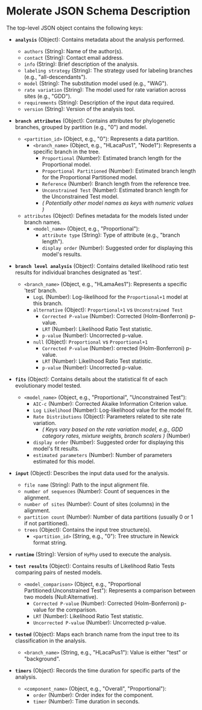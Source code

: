 # Molerate JSON Schema Description


The top-level JSON object contains the following keys:

* **`analysis`** (Object): Contains metadata about the analysis performed.
    * `authors` (String): Name of the author(s).
    * `contact` (String): Contact email address.
    * `info` (String): Brief description of the analysis.
    * `labeling strategy` (String): The strategy used for labeling branches (e.g., "all-descendants").
    * `model` (String): The substitution model used (e.g., "WAG").
    * `rate variation` (String): The model used for rate variation across sites (e.g., "GDD").
    * `requirements` (String): Description of the input data required.
    * `version` (String): Version of the analysis tool.

* **`branch attributes`** (Object): Contains attributes for phylogenetic branches, grouped by partition (e.g., "0") and model.
    * `<partition_id>` (Object, e.g., "0"): Represents a data partition.
        * `<branch_name>` (Object, e.g., "HLacaPus1", "Node1"): Represents a specific branch in the tree.
            * `Proportional` (Number): Estimated branch length for the Proportional model.
            * `Proportional Partitioned` (Number): Estimated branch length for the Proportional Partitioned model.
            * `Reference` (Number): Branch length from the reference tree.
            * `Unconstrained Test` (Number): Estimated branch length for the Unconstrained Test model.
            * *( Potentially other model names as keys with numeric values )*
    * `attributes` (Object): Defines metadata for the models listed under branch names.
        * `<model_name>` (Object, e.g., "Proportional"):
            * `attribute type` (String): Type of attribute (e.g., "branch length").
            * `display order` (Number): Suggested order for displaying this model's results.

* **`branch level analysis`** (Object): Contains detailed likelihood ratio test results for individual branches designated as 'test'.
    * `<branch_name>` (Object, e.g., "HLamaAes1"): Represents a specific 'test' branch.
        * `LogL` (Number): Log-likelihood for the `Proportional+1` model at this branch.
        * `alternative` (Object): `Proportional+1` vs `Unconstrained Test`
            * `Corrected P-value` (Number): Corrected (Holm-Bonferroni) p-value.
            * `LRT` (Number): Likelihood Ratio Test statistic.
            * `p-value` (Number): Uncorrected p-value.
        * `null` (Object):  `Proportional` vs `Proportional+1`
            * `Corrected P-value` (Number): orrected (Holm-Bonferroni) p-value.
            * `LRT` (Number): Likelihood Ratio Test statistic.
            * `p-value` (Number): Uncorrected p-value.

* **`fits`** (Object): Contains details about the statistical fit of each evolutionary model tested.
    * `<model_name>` (Object, e.g., "Proportional", "Unconstrained Test"):
        * `AIC-c` (Number): Corrected Akaike Information Criterion value.
        * `Log Likelihood` (Number): Log-likelihood value for the model fit.
        * `Rate Distributions` (Object): Parameters related to site rate variation.
            * *( Keys vary based on the rate variation model, e.g., GDD category rates, mixture weights, branch scalers )* (Number)
        * `display order` (Number): Suggested order for displaying this model's fit results.
        * `estimated parameters` (Number): Number of parameters estimated for this model.

* **`input`** (Object): Describes the input data used for the analysis.
    * `file name` (String): Path to the input alignment file.
    * `number of sequences` (Number): Count of sequences in the alignment.
    * `number of sites` (Number): Count of sites (columns) in the alignment.
    * `partition count` (Number): Number of data partitions (usually 0 or 1 if not partitioned).
    * `trees` (Object): Contains the input tree structure(s).
        * `<partition_id>` (String, e.g., "0"): Tree structure in Newick format string.

* **`runtime`** (String):  Version of `HyPhy` used to execute the analysis.

* **`test results`** (Object): Contains results of Likelihood Ratio Tests comparing pairs of nested models.
    * `<model_comparison>` (Object, e.g., "Proportional Partitioned:Unconstrained Test"): Represents a comparison between two models (Null:Alternative).
        * `Corrected P-value` (Number): Corrected (Holm-Bonferroni) p-value for the comparison.
        * `LRT` (Number): Likelihood Ratio Test statistic.
        * `Uncorrected P-value` (Number): Uncorrected p-value.

* **`tested`** (Object): Maps each branch name from the input tree to its classification in the analysis.
    * `<branch_name>` (String, e.g., "HLacaPus1"): Value is either "test" or "background".

* **`timers`** (Object): Records the time duration for specific parts of the analysis.
    * `<component_name>` (Object, e.g., "Overall", "Proportional"):
        * `order` (Number): Order index for the component.
        * `timer` (Number): Time duration in seconds.